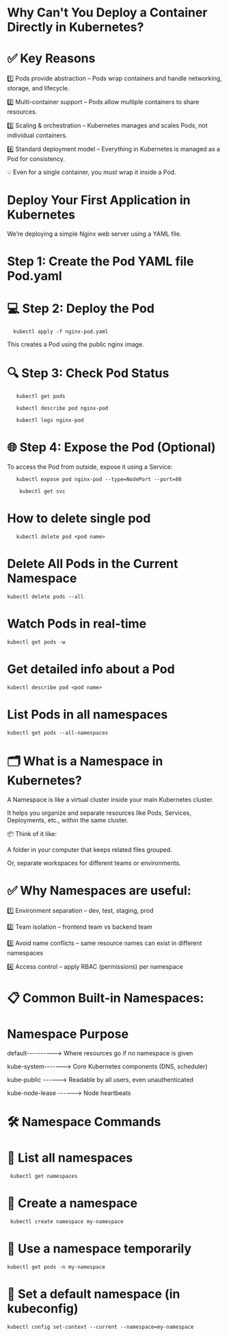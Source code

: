 # Why Can't You Deploy a Container Directly in Kubernetes?

# ✅ Key Reasons

1️⃣ Pods provide abstraction – Pods wrap containers and handle networking, storage, and lifecycle.

2️⃣ Multi-container support – Pods allow multiple containers to share resources.

3️⃣ Scaling & orchestration – Kubernetes manages and scales Pods, not individual containers.

4️⃣ Standard deployment model – Everything in Kubernetes is managed as a Pod for consistency.

💡 Even for a single container, you must wrap it inside a Pod.

# Deploy Your First Application in Kubernetes

We’re deploying a simple Nginx web server using a YAML file.

# Step 1: Create the Pod YAML file Pod.yaml

# 💻 Step 2: Deploy the Pod

      kubectl apply -f nginx-pod.yaml

  This creates a Pod using the public nginx image.

# 🔍 Step 3: Check Pod Status

       kubectl get pods

       kubectl describe pod nginx-pod

       kubectl logs nginx-pod

# 🌐 Step 4: Expose the Pod (Optional)

  To access the Pod from outside, expose it using a Service:

       kubectl expose pod nginx-pod --type=NodePort --port=80
     
        kubectl get svc

# How to delete single pod

       kubectl delete pod <pod name>

# Delete All Pods in the Current Namespace

    kubectl delete pods --all

#  Watch Pods in real-time

    kubectl get pods -w
    
#  Get detailed info about a Pod

    kubectl describe pod <pod name>

#  List Pods in all namespaces

    kubectl get pods --all-namespaces

# 🗂️ What is a Namespace in Kubernetes?

A Namespace is like a virtual cluster inside your main Kubernetes cluster.

It helps you organize and separate resources like Pods, Services, Deployments, etc., within the same cluster.

📦 Think of it like:

A folder in your computer that keeps related files grouped.

Or, separate workspaces for different teams or environments.

# ✅ Why Namespaces are useful:

1️⃣ Environment separation – dev, test, staging, prod

2️⃣ Team isolation – frontend team vs backend team

3️⃣ Avoid name conflicts – same resource names can exist in different namespaces

4️⃣ Access control – apply RBAC (permissions) per namespace

# 📋 Common Built-in Namespaces:

# Namespace	                                                Purpose

default---------->                                                      Where resources go if no namespace is given

kube-system------->	                                                  Core Kubernetes components (DNS, scheduler)

kube-public ------>	                                                  Readable by all users, even unauthenticated

kube-node-lease ------>                                                    Node heartbeats


# 🛠️ Namespace Commands

 # 🔹 List all namespaces

     kubectl get namespaces

# 🔹 Create a namespace

     kubectl create namespace my-namespace

# 🔹 Use a namespace temporarily
  
    kubectl get pods -n my-namespace

# 🔹 Set a default namespace (in kubeconfig)

    kubectl config set-context --current --namespace=my-namespace
